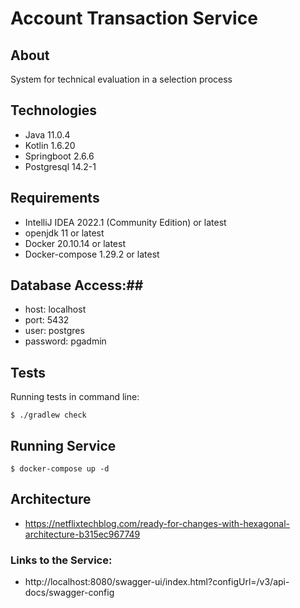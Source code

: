 # Account Transaction Service

## About
System for technical evaluation in a selection process

## Technologies ##

* Java 11.0.4
* Kotlin 1.6.20
* Springboot 2.6.6
* Postgresql 14.2-1

## Requirements ##

* IntelliJ IDEA 2022.1 (Community Edition) or latest
* openjdk 11 or latest
* Docker 20.10.14 or latest
* Docker-compose 1.29.2 or latest

## Database Access:##
- host: localhost
- port: 5432
- user: postgres
- password: pgadmin

## Tests ##
Running tests in command line:
```
$ ./gradlew check
```

## Running Service ##
```
$ docker-compose up -d
``` 

## Architecture ##
- https://netflixtechblog.com/ready-for-changes-with-hexagonal-architecture-b315ec967749

### Links to the Service: ###
- http://localhost:8080/swagger-ui/index.html?configUrl=/v3/api-docs/swagger-config
